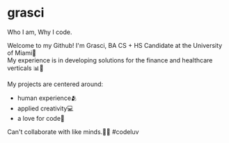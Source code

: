 # grasci
Who I am, Why I code. 

Welcome to my Github! I'm Grasci, BA CS + HS Candidate at the University of Miami🌴 <br>
My experience is in developing solutions for the finance and healthcare verticals 📊🧪 <br>

My projects are centered around:
+ human experience🫂
+ applied creativity💻
+ a love for code🩶
  <br>
  
Can't collaborate with like minds.🤙🏼 \#codeluv
  
